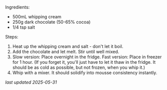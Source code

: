 Ingredients:
* 500mL whipping cream
* 250g dark chocolate (50-65% cocoa)
* 1/4 tsp salt

Steps:
1. Heat up the whipping cream and salt - don't let it boil.
1. Add the chocolate and let melt. Stir until well mixed.
1. Slow version: Place overnight in the fridge. Fast version: Place in freezer for 1 hour. (If you forget it, you'll just have to let it thaw in the fridge. It should be as cold as possible, but not frozen, when you whip it.)
1. Whip with a mixer. It should solidify into mousse consistency instantly.

*last updated 2025-05-31*
